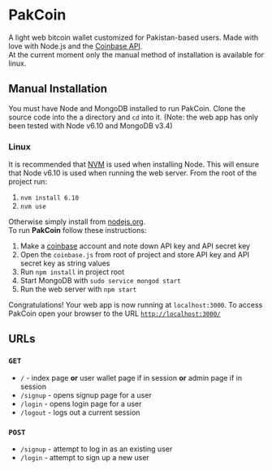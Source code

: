 # PakCoin
A light web bitcoin wallet customized for Pakistan-based users. Made with love with Node.js and the [Coinbase API](https://github.com/coinbase/coinbase-node).  
At the current moment only the manual method of installation is available for linux.

## Manual Installation
You must have Node and MongoDB installed to run PakCoin. Clone the source code into the a directory and `cd` into it. (Note: the web app has only been tested with Node v6.10 and MongoDB v3.4)
### Linux
It is recommended that [NVM](https://github.com/creationix/nvm) is used when installing Node. This will ensure that Node v6.10 is used when running the web server. From the root of the project run:
1. `nvm install 6.10`
2. `nvm use`

Otherwise simply install from [nodejs.org](https://nodejs.org/en/download/).  
To run **PakCoin** follow these instructions:
1. Make a [coinbase](https://www.coinbase.com/?locale=en) account and note down API key and API secret key
2. Open the `coinbase.js` from root of project and store API key and API secret key as string values
3. Run `npm install` in project root
4. Start MongoDB with `sudo service mongod start`
5. Run the web server with `npm start`

Congratulations! Your web app is now running at `localhost:3000`. To access PakCoin open your browser to the URL   [`http://localhost:3000/`](http://localhost:3000/)

## URLs
### `GET`
* `/` - index page **or** user wallet page if in session **or** admin page if in session
* `/signup` - opens signup page for a user
* `/login` - opens login page for a user
* `/logout` - logs out a current session
### `POST`
* `/signup` - attempt to log in as an existing user
* `/login` - attempt to sign up a new user
